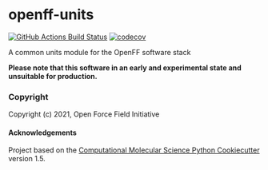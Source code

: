 openff-units
==============================
[//]: # (Badges)
[![GitHub Actions Build Status](https://github.com/mattwthompson/openff-units/workflows/CI/badge.svg)](https://github.com/REPLACE_WITH_OWNER_ACCOUNT/openff-units/actions?query=workflow%3ACI)
[![codecov](https://codecov.io/gh/mattwthompson/openff-units/branch/master/graph/badge.svg)](https://codecov.io/gh/REPLACE_WITH_OWNER_ACCOUNT/openff-units/branch/master)


A common units module for the OpenFF software stack

**Please note that this software in an early and experimental state and unsuitable for production.**

### Copyright

Copyright (c) 2021, Open Force Field Initiative


#### Acknowledgements
 
Project based on the 
[Computational Molecular Science Python Cookiecutter](https://github.com/molssi/cookiecutter-cms) version 1.5.
